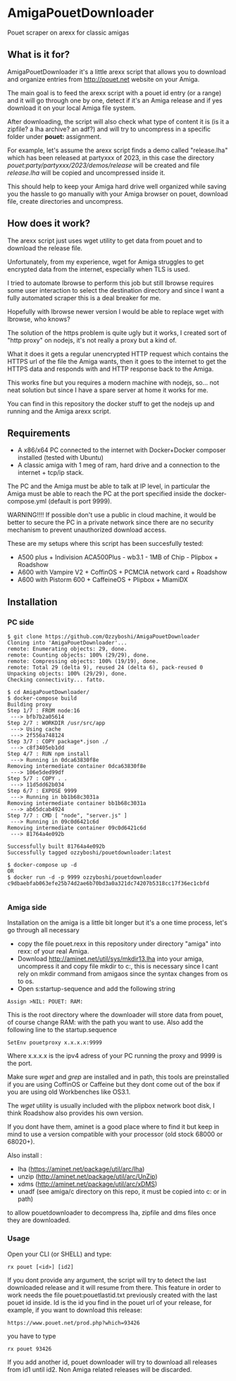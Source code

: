 # AmigaPouetDownloader
Pouet scraper on arexx for classic amigas

## What is it for?
AmigaPouetDownloader it's a little arexx script that allows you to download and organize entries from http://pouet.net website on your Amiga. 

The main goal is to feed the arexx script with a pouet id entry (or a range) and it will go through one by one, detect if it's an Amiga release and if yes download it on your local Amiga file system. 

After downloading, the script will also check what type of content it is (is it a zipfile? a lha archive? an adf?) and will try to uncompress in a specific folder under __pouet:__ assignment. 

For example, let's assume the arexx script finds a demo called "release.lha" which has been released at partyxxx of 2023, in this case the directory
_pouet:party/partyxxx/2023/demos/release_ 
will be created and file _release.lha_ will be copied and uncompressed inside it.

This should help to keep your Amiga hard drive well organized while saving you the hassle to go manually with your Amiga browser on pouet, download file, create directories and uncompress.

## How does it work?
The arexx script just uses wget utility to get data from pouet and to download the release file. 

Unfortunately, from my experience, wget for Amiga struggles to get encrypted data from the internet, especially when TLS is used. 

I tried to automate Ibrowse to perform this job but still Ibrowse requires some user interaction to select the destination directory and since I want a fully automated scraper this is a deal breaker for me. 

Hopefully with Ibrowse newer version I would be able to replace wget with Ibrowse, who knows? 

The solution of the https problem is quite ugly but it works, I created sort of "http proxy" on nodejs, it's not really a proxy but a kind of. 

What it does it gets a regular unencrypted HTTP request which contains the HTTPS url of the file the Amiga wants, then it goes to the internet to get the HTTPS data and responds with and HTTP response back to the Amiga. 

This works fine but you requires a modern machine with nodejs, so... not neat solution but since I have a spare server at home it works for me.

You can find in this repository the docker stuff to get the nodejs up and running and the Amiga arexx script.

## Requirements
- A x86/x64 PC connected to the internet with Docker+Docker composer installed (tested with Ubuntu)
- A classic amiga with 1 meg of ram, hard drive and a connection to the internet + tcp/ip stack.

The PC and the Amiga must be able to talk at IP level, in particular the Amiga must be able to reach the PC at the port specified inside the docker-compose.yml (default is port 9999).

WARNING!!!! If possible don't use a public in cloud machine, it would be better to secure the PC in a private network since there are no security mechanism to prevent unauthorized download access.

These are my setups where this script has been succesfully tested:
- A500 plus + Indivision ACA500Plus - wb3.1 - 1MB of Chip - Plipbox + Roadshow
- A600 with Vampire V2 + CoffinOS + PCMCIA network card + Roadshow
- A600 with Pistorm 600 + CaffeineOS + Plipbox + MiamiDX

## Installation
### PC side
```
$ git clone https://github.com/Ozzyboshi/AmigaPouetDownloader
Cloning into 'AmigaPouetDownloader'...
remote: Enumerating objects: 29, done.
remote: Counting objects: 100% (29/29), done.
remote: Compressing objects: 100% (19/19), done.
remote: Total 29 (delta 9), reused 24 (delta 6), pack-reused 0
Unpacking objects: 100% (29/29), done.
Checking connectivity... fatto.

$ cd AmigaPouetDownloader/
$ docker-compose build
Building proxy
Step 1/7 : FROM node:16
 ---> bfb7b2a05614
Step 2/7 : WORKDIR /usr/src/app
 ---> Using cache
 ---> 2f556a748124
Step 3/7 : COPY package*.json ./
 ---> c8f3405eb1dd
Step 4/7 : RUN npm install
 ---> Running in 0dca63830f8e
Removing intermediate container 0dca63830f8e
 ---> 106e5ded99df
Step 5/7 : COPY . .
 ---> 11d5dd62b034
Step 6/7 : EXPOSE 9999
 ---> Running in bb1b68c3031a
Removing intermediate container bb1b68c3031a
 ---> ab65dcab4924
Step 7/7 : CMD [ "node", "server.js" ]
 ---> Running in 09c0d6421c6d
Removing intermediate container 09c0d6421c6d
 ---> 81764a4e092b

Successfully built 81764a4e092b
Successfully tagged ozzyboshi/pouetdownloader:latest

$ docker-compose up -d
OR
$ docker run -d -p 9999 ozzyboshi/pouetdownloader
c9dbaebfab063efe25b74d2ae6b70bd3a0a321dc74207b5318cc17f36ec1cbfd


```

### Amiga side
Installation on the amiga is a little bit longer but it's a one time process, let's go through all necessary
- copy the file pouet.rexx in this repository under directory "amiga" into rexx: of your real Amiga.
- Download http://aminet.net/util/sys/mkdir13.lha into your amiga, uncompress it and copy file mkdir to c:, this is necessary since I cant rely on mkdir command from amigaos since the syntax changes from os to os.
- Open s:startup-sequence and add the following string
 ```
 Assign >NIL: POUET: RAM:
 ```
 This is the root directory where the downloader will store data from pouet, of course change RAM: with the path you want to use.
 Also add the following line to the startup.sequence
 ```
 SetEnv pouetproxy x.x.x.x:9999
 ```
Where x.x.x.x is the ipv4 adress of your PC running the proxy and 9999 is the port.

Make sure *wget* and *grep* are installed and in path, this tools are preinstalled if you are using CoffinOS or Caffeine but they dont come out of the box if you are using old Workbenches like OS3.1. 

The *wget* utility is usually included with the plipbox network boot disk, I think Roadshow also provides his own version. 

If you dont have them, aminet is a good place where to find it but keep in mind to use a version compatible with your processor (old stock 68000 or 68020+).

Also install :
 - lha (https://aminet.net/package/util/arc/lha)
 - unzip (http://aminet.net/package/util/arc/UnZip)
 - xdms (http://aminet.net/package/util/arc/xDMS)
 - unadf (see amiga/c directory on this repo, it must be copied into c: or in path)

to allow pouetdownloader to decompress lha, zipfile and dms files once they are downloaded.

### Usage
Open your CLI (or SHELL) and type:
```
rx pouet [<id>] [id2]
```
If you dont provide any argument, the script will try to detect the last downloaded release and it will resume from there. This feature in order to work needs the file pouet:pouetlastid.txt previously created with the last pouet id inside.
Id is the id you find in the pouet url of your release, for example, if you want to download this release:
```
https://www.pouet.net/prod.php?which=93426
```

you have to type

```
rx pouet 93426
```

If you add another id, pouet downloader will try to download all releases from id1 until id2.
Non Amiga related releases will be discarded.
